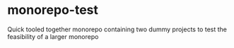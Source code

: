 # monorepo-test
Quick tooled together monorepo containing two dummy projects to test the feasibility of a larger monorepo
